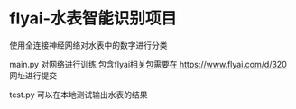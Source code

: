 # flyai-水表智能识别项目
使用全连接神经网络对水表中的数字进行分类

main.py 对网络进行训练 包含flyai相关包需要在 https://www.flyai.com/d/320 网址进行提交

test.py 可以在本地测试输出水表的结果
